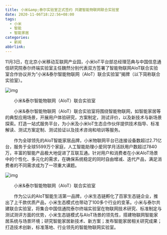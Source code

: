 ```yaml
---
title: 小米&amp;泰尔实验室正式签约 共建智能物联网联合实验室
date: 2020-11-06T18:22:56+08:00
tags:
  - 小米
  - 智能
  - 智能家居
categories:
  - 新闻
abbrlink:
---
```


11月3日，在北京小米移动互联网产业园，小米IoT平台部总经理范典与中国信息通信研究院泰尔终端实验室主任魏然分别代表双方签署了智能物联网AIoT联合实验室合作协议并为“小米&amp;泰尔智能物联网（AIoT）联合实验室”揭牌（以下简称联合实验室）。

![img](https://cdn.jsdelivr.net/gh/yakeing/Documentation@main/Hexo/images/6d7e-kcieywa0115110.jpg)

　　小米&amp;泰尔智能物联网（AIoT）联合实验室

　　小米&amp;泰尔智能物联网（AIoT）联合实验室将围绕智能物联网，如智能家居等的典型应用场景，开展用户体验研究，方案制定，测试评价，以及新技术与新场景探索。打造一站式服务平台，为小米及小米IoT生态合作伙伴提供技术指导、标准解读、测试方案定制、测试验证以及技术咨询和培训等服务。

　　作为全球领先的AIoT智能家居品牌，小米物联网平台已连接设备数超过2.71亿台，服务于全球5599万个家庭，人工智能助理小爱同学月活跃用户数超过7840万，丰富的智能产品极大地促进了互联互通。针对用户和消费者在小米AIoT场景中的个性化、多元化的需求，在确保系统稳定的同时自由增减、迭代产品，满足消费者的不同需求成为了一项重大课题。

![img](https://cdn.jsdelivr.net/gh/yakeing/Documentation@main/Hexo/images/7981-kcieywa0115109.jpg)

　　小米&amp;泰尔智能物联网（AIoT）联合实验室

　　作为公认的AIoT智能生活第一品牌，小米生态链孵化了百家生态链企业，推出了上千款优质产品，小米生态模式也带动了100多个行业的变革。小米与泰尔共建联合实验室，将集合中国信通院泰尔终端实验室在物联网技术研究、标准制定与测试测评方面的优势，小米生态链模式与AIoT场景的领先性，搭建物联网智能家居系统与场景环境；研究智能家居新技术、新方案；发布智能家居相关研究成果；打造技术创新，标准落地、行业领先的智能物联网实验室。